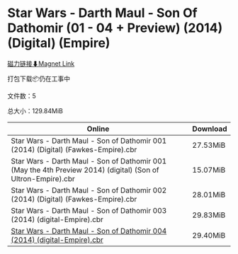 # Star Wars - Darth Maul - Son Of Dathomir (01 - 04 + Preview) (2014) (Digital) (Empire)

[磁力链接⬇Magnet Link](magnet:?xt=urn:btih:b5431f8bf4e83a8938701268990bda166caf4154&dn=Star%20Wars%20-%20Darth%20Maul%20-%20Son%20Of%20Dathomir%20%2801%20-%2004%20%2B%20Preview%29%20%282014%29%20%28Digital%29%20%28Empire%29)

打包下载📦仍在工事中

文件数：5

总大小：129.84MiB

Online | Download
--- | ---
Star Wars - Darth Maul - Son of Dathomir 001 (2014) (Digital) (Fawkes-Empire).cbr | 27.53MiB
Star Wars - Darth Maul - Son of Dathomir 001 (May the 4th Preview 2014) (digital) (Son of Ultron-Empire).cbr | 15.07MiB
Star Wars - Darth Maul - Son of Dathomir 002 (2014) (Digital) (Fawkes-Empire).cbr | 28.01MiB
Star Wars - Darth Maul - Son of Dathomir 003 (2014) (digital-Empire).cbr | 29.83MiB
[Star Wars - Darth Maul - Son of Dathomir 004 (2014) (digital-Empire).cbr](https://github.com/alicewish/markdown/blob/master/comic/Star-Wars-Darth-Maul-Son-of-Dathomir-004-2014-digital-Empire-cbr.md) | 29.40MiB